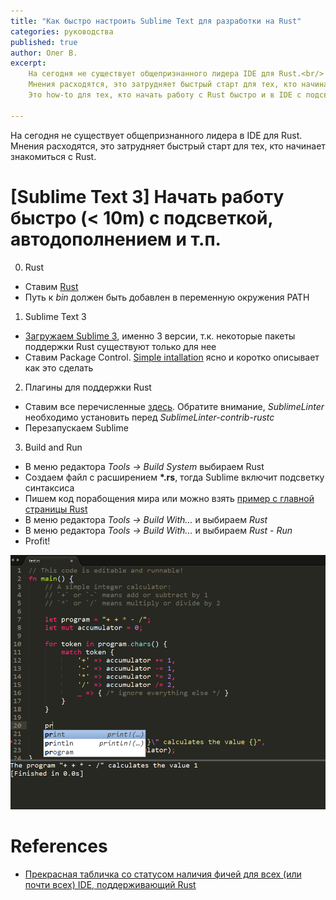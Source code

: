 ```yaml
---
title: "Как быстро настроить Sublime Text для разработки на Rust"
categories: руководства
published: true
author: Олег В.
excerpt:
    На сегодня не существует общепризнанного лидера IDE для Rust.<br/>
    Мнения расходятся, это затрудняет быстрый старт для тех, кто начинает знакомиться с Rust.<br/>
    Это how-to для тех, кто начать работу с Rust быстро и в IDE с подсветкой, автодополнением и прочими печеньями.

---
```


На сегодня не существует общепризнанного лидера в IDE для Rust. Мнения расходятся, это затрудняет быстрый старт для тех, кто начинает знакомиться с Rust.

# \[Sublime Text 3\] Начать работу быстро (< 10m) с подсветкой, автодополнением и т.п.

0. Rust
  * Ставим [Rust](https://www.rust-lang.org/)
  * Путь к _bin_ должен быть добавлен в переменную окружения PATH
1. Sublime Text 3
  * [Загружаем Sublime 3](http://www.sublimetext.com/3), именно 3 версии, т.к. некоторые пакеты поддержки Rust существуют только для нее
  * Ставим Package Control. [Simple intallation](https://packagecontrol.io/installation#st3) ясно и коротко описывает как это сделать
2. Плагины для поддержки Rust
  * Ставим все перечисленные [здесь](http://areweideyet.com/#sublime). Обратите внимание, _SublimeLinter_ необходимо установить перед _SublimeLinter-contrib-rustc_
  * Перезапускаем Sublime
3. Build and Run
  * В меню редактора _Tools -> Build System_ выбираем Rust
  * Создаем файл с расширением __*.rs__, тогда Sublime включит подсветку синтаксиса
  * Пишем код порабощения мира или можно взять [пример с главной страницы Rust](https://www.rust-lang.org/)
  * В меню редактора _Tools -> Build With..._ и выбираем _Rust_
  * В меню редактора _Tools -> Build With..._ и выбираем _Rust - Run_
  * Profit!

![Sublime 3 with Rust](/images/2015-12-04-ide-for-rust/sublime-3-rust.png)

# References
* [Прекрасная табличка со статусом наличия фичей для всех (или почти всех) IDE, поддерживающий Rust](http://areweideyet.com/)